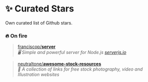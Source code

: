 # ✨ Curated Stars

Own curated list of Github stars.

### 🔥 On fire

> [franciscop/**server**](https://github.com/franciscop/server)<br>
> *🖥 Simple and powerful server for Node.js [serverjs.io](serverjs.io)*

> [neutraltone/**awesome-stock-resources**](https://github.com/neutraltone/awesome-stock-resources)<br>
> *🌇 A collection of links for free stock photography, video and Illustration websites*

